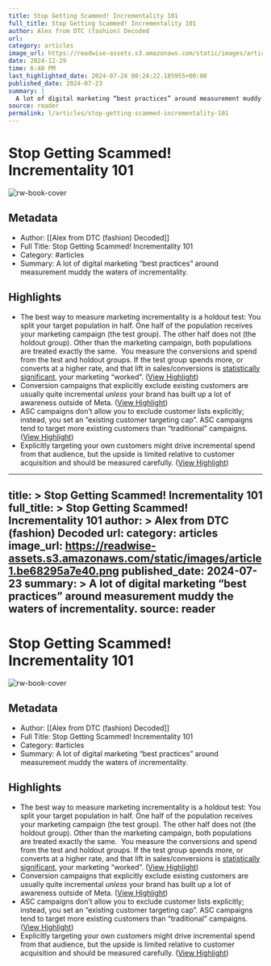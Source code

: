```yaml
---
title: Stop Getting Scammed! Incrementality 101
full_title: Stop Getting Scammed! Incrementality 101
author: Alex from DTC (fashion) Decoded
url: 
category: articles
image_url: https://readwise-assets.s3.amazonaws.com/static/images/article1.be68295a7e40.png
date: 2024-12-29
time: 6:40 PM
last_highlighted_date: 2024-07-24 08:24:22.185955+00:00
published_date: 2024-07-23
summary: |
  A lot of digital marketing “best practices” around measurement muddy the waters of incrementality.
source: reader
permalink: l/articles/stop-getting-scammed-incrementality-101
---
```

# Stop Getting Scammed! Incrementality 101

![rw-book-cover](https://readwise-assets.s3.amazonaws.com/static/images/article1.be68295a7e40.png)

## Metadata
- Author: [[Alex from DTC (fashion) Decoded]]
- Full Title: Stop Getting Scammed! Incrementality 101
- Category: #articles
- Summary: A lot of digital marketing “best practices” around measurement muddy the waters of incrementality.

## Highlights
- The best way to measure marketing incrementality is a holdout test:
  ​
  You split your target population in half. One half of the population receives your marketing campaign (the test group). The other half does not (the holdout group). Other than the marketing campaign, both populations are treated exactly the same. 
  ​
  You measure the conversions and spend from the test and holdout groups. If the test group spends more, or converts at a higher rate, and that lift in sales/conversions is [statistically significant](https://click.convertkit-mail2.com/0vu2me52mzi9ho35vx2flhw99g855tn/l2hehmh32dd0vgi6/aHR0cHM6Ly9zdGF0aXN0aWNzYnlqaW0uY29tL2h5cG90aGVzaXMtdGVzdGluZy9zdGF0aXN0aWNhbC1zaWduaWZpY2FuY2Uv), your marketing “worked”. ([View Highlight](https://read.readwise.io/read/01j3hxcqrn2kmevg7v5gvx3wcp))
- Conversion campaigns that explicitly exclude existing customers are usually quite incremental *unless* your brand has built up a lot of awareness outside of Meta. ([View Highlight](https://read.readwise.io/read/01j3hxe0s7rgczkd25ypw3kwbg))
- ASC campaigns don’t allow you to exclude customer lists explicitly; instead, you set an “existing customer targeting cap”. ASC campaigns tend to target more existing customers than “traditional” campaigns. ([View Highlight](https://read.readwise.io/read/01j3hxeayf1dgtm3pcm9e0dkmw))
- Explicitly targeting your own customers might drive incremental spend from that audience, but the upside is limited relative to customer acquisition and should be measured carefully. ([View Highlight](https://read.readwise.io/read/01j3hxerg0px62f731cxhwr1sz))


---
title: >
  Stop Getting Scammed! Incrementality 101
full_title: >
  Stop Getting Scammed! Incrementality 101
author: >
  Alex from DTC (fashion) Decoded
url: 
category: articles
image_url: https://readwise-assets.s3.amazonaws.com/static/images/article1.be68295a7e40.png
published_date: 2024-07-23
summary: >
  A lot of digital marketing “best practices” around measurement muddy the waters of incrementality.
source: reader
---
# Stop Getting Scammed! Incrementality 101

![rw-book-cover](https://readwise-assets.s3.amazonaws.com/static/images/article1.be68295a7e40.png)

## Metadata
- Author: [[Alex from DTC (fashion) Decoded]]
- Full Title: Stop Getting Scammed! Incrementality 101
- Category: #articles
- Summary: A lot of digital marketing “best practices” around measurement muddy the waters of incrementality.

## Highlights
- The best way to measure marketing incrementality is a holdout test:
  ​
  You split your target population in half. One half of the population receives your marketing campaign (the test group). The other half does not (the holdout group). Other than the marketing campaign, both populations are treated exactly the same. 
  ​
  You measure the conversions and spend from the test and holdout groups. If the test group spends more, or converts at a higher rate, and that lift in sales/conversions is [statistically significant](https://click.convertkit-mail2.com/0vu2me52mzi9ho35vx2flhw99g855tn/l2hehmh32dd0vgi6/aHR0cHM6Ly9zdGF0aXN0aWNzYnlqaW0uY29tL2h5cG90aGVzaXMtdGVzdGluZy9zdGF0aXN0aWNhbC1zaWduaWZpY2FuY2Uv), your marketing “worked”. ([View Highlight](https://read.readwise.io/read/01j3hxcqrn2kmevg7v5gvx3wcp))
- Conversion campaigns that explicitly exclude existing customers are usually quite incremental *unless* your brand has built up a lot of awareness outside of Meta. ([View Highlight](https://read.readwise.io/read/01j3hxe0s7rgczkd25ypw3kwbg))
- ASC campaigns don’t allow you to exclude customer lists explicitly; instead, you set an “existing customer targeting cap”. ASC campaigns tend to target more existing customers than “traditional” campaigns. ([View Highlight](https://read.readwise.io/read/01j3hxeayf1dgtm3pcm9e0dkmw))
- Explicitly targeting your own customers might drive incremental spend from that audience, but the upside is limited relative to customer acquisition and should be measured carefully. ([View Highlight](https://read.readwise.io/read/01j3hxerg0px62f731cxhwr1sz))


